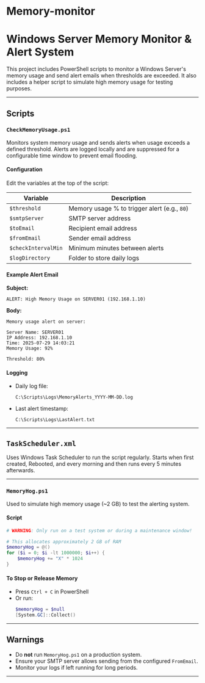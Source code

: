 # Memory-monitor
# Windows Server Memory Monitor & Alert System

This project includes PowerShell scripts to monitor a Windows Server's memory usage and send alert emails when thresholds are exceeded. It also includes a helper script to simulate high memory usage for testing purposes.

---

## Scripts

### `CheckMemoryUsage.ps1`
Monitors system memory usage and sends alerts when usage exceeds a defined threshold. Alerts are logged locally and are suppressed for a configurable time window to prevent email flooding.

#### Configuration

Edit the variables at the top of the script:

| Variable             | Description                                         |
|----------------------|-----------------------------------------------------|
| `$threshold`         | Memory usage % to trigger alert (e.g., `80`)        |
| `$smtpServer`        | SMTP server address                                 |
| `$toEmail`           | Recipient email address                             |
| `$fromEmail`         | Sender email address                                |
| `$checkIntervalMin`  | Minimum minutes between alerts                      |
| `$logDirectory`      | Folder to store daily logs                          |

#### Example Alert Email

**Subject:**
```
ALERT: High Memory Usage on SERVER01 (192.168.1.10)
```

**Body:**
```
Memory usage alert on server:

Server Name: SERVER01
IP Address: 192.168.1.10
Time: 2025-07-29 14:03:21
Memory Usage: 92%

Threshold: 80%
```

#### Logging

- Daily log file:
  ```
  C:\Scripts\Logs\MemoryAlerts_YYYY-MM-DD.log
  ```
- Last alert timestamp:
  ```
  C:\Scripts\Logs\LastAlert.txt
  ```
---
## `TaskScheduler.xml`

Uses Windows Task Scheduler to run the script regularly. Starts when first created, Rebooted, and every morning and then runs every 5 minutes afterwards.

---
###  `MemoryHog.ps1`

Used to simulate high memory usage (~2 GB) to test the alerting system.

#### Script
```powershell
# WARNING: Only run on a test system or during a maintenance window!

# This allocates approximately 2 GB of RAM
$memoryHog = @()
for ($i = 0; $i -lt 1000000; $i++) {
    $memoryHog += "X" * 1024
}
```

#### To Stop or Release Memory

- Press `Ctrl + C` in PowerShell
- Or run:
  ```powershell
  $memoryHog = $null
  [System.GC]::Collect()
  ```

---

## Warnings

- Do **not** run `MemoryHog.ps1` on a production system.
- Ensure your SMTP server allows sending from the configured `FromEmail`.
- Monitor your logs if left running for long periods.

---
